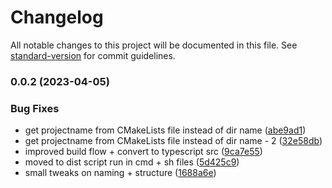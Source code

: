 # Changelog

All notable changes to this project will be documented in this file. See [standard-version](https://github.com/conventional-changelog/standard-version) for commit guidelines.

### 0.0.2 (2023-04-05)


### Bug Fixes

* get projectname from CMakeLists file instead of dir name ([abe9ad1](https://github.com/GlitchTech-Developments/proman/commit/abe9ad1f0e019aeab8736bb1a0697bae114bda0f))
* get projectname from CMakeLists file instead of dir name - 2 ([32e58db](https://github.com/GlitchTech-Developments/proman/commit/32e58db3a88d802af983d311f24b14992001f2e6))
* improved build flow + convert to typescript src ([9ca7e55](https://github.com/GlitchTech-Developments/proman/commit/9ca7e5530b8d237763374a4c68564e306f9f7468))
* moved to dist script run in cmd + sh files ([5d425c9](https://github.com/GlitchTech-Developments/proman/commit/5d425c911f7c855f9f01c917e68d8a56ec022e65))
* small tweaks on naming + structure ([1688a6e](https://github.com/GlitchTech-Developments/proman/commit/1688a6e134cbada0190448ad6fe917c89e442bad))
